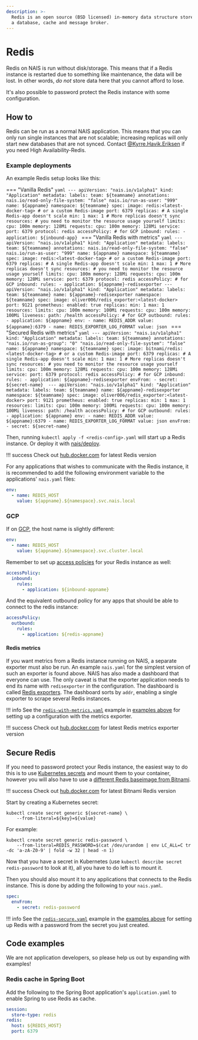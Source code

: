 ```yaml
---
description: >-
  Redis is an open source (BSD licensed) in-memory data structure store used as
  a database, cache and message broker.
---
```


# Redis

Redis on NAIS is run without disk/storage. This means that if a Redis instance is restarted due to something like maintenance, the data will be lost. In other words, _do not_ store data here that you cannot afford to lose.

It's also possible to password protect the Redis instance with some configuration.

## How to

Redis can be run as a normal NAIS application. This means that you can only run single instances that are not scalable; increasing replicas will only start new databases that are not synced. Contact [@Kyrre.Havik.Eriksen](https://nav-it.slack.com/messages/D8QQ9ELK1) if you need High Availability-Redis.

### Example deployments

An example Redis setup looks like this:

=== "Vanilla Redis"
    ```yaml
    ---
    apiVersion: "nais.io/v1alpha1"
    kind: "Application"
    metadata:
      labels:
        team: ${teamname}
      annotations:
        nais.io/read-only-file-system: "false"
        nais.io/run-as-user: "999"
      name: ${appname}
      namespace: ${teamname}
    spec:
      image: redis:<latest-docker-tag> # or a custom Redis-image
      port: 6379
      replicas: # A single Redis-app doesn't scale
        min: 1
        max: 1 # More replicas doesn't sync
      resources: # you need to monitor the resource usage yourself
        limits:
          cpu: 100m
          memory: 128Mi
        requests:
          cpu: 100m
          memory: 128Mi
      service:
        port: 6379
        protocol: redis
      accessPolicy: # for GCP
        inbound:
          rules:
            - application: ${inbound-app}
    ```
=== "Vanilla Redis with metrics"
    ```yaml
    ---
    apiVersion: "nais.io/v1alpha1"
    kind: "Application"
    metadata:
      labels:
        team: ${teamname}
      annotations:
        nais.io/read-only-file-system: "false"
        nais.io/run-as-user: "999"
      name: ${appname}
      namespace: ${teamname}
    spec:
      image: redis:<latest-docker-tag> # or a custom Redis-image
      port: 6379
      replicas: # A single Redis-app doesn't scale
        min: 1
        max: 1 # More replicas doesn't sync
      resources: # you need to monitor the resource usage yourself
        limits:
          cpu: 100m
          memory: 128Mi
        requests:
          cpu: 100m
          memory: 128Mi
      service:
        port: 6379
        protocol: redis
      accessPolicy: # for GCP
        inbound:
          rules:
            - application: ${appname}-redisexporter
    ---
    apiVersion: "nais.io/v1alpha1"
    kind: "Application"
    metadata:
      labels:
        team: ${teamname}
      name: ${appname}-redisexporter
      namespace: ${teamname}
    spec:
      image: oliver006/redis_exporter:<latest-docker>
      port: 9121
      prometheus:
        enabled: true
      replicas:
        min: 1
        max: 1
      resources:
        limits:
          cpu: 100m
          memory: 100Mi
        requests:
          cpu: 100m
          memory: 100Mi
      liveness:
        path: /health
      accessPolicy: # for GCP
        outbound:
          rules:
            - application: ${appname}
      env:
        - name: REDIS_ADDR
          value: ${appname}:6379
        - name: REDIS_EXPORTER_LOG_FORMAT
          value: json
    ```
=== "Secured Redis with metrics"
    ```yaml
    ---
    apiVersion: "nais.io/v1alpha1"
    kind: "Application"
    metadata:
      labels:
        team: ${teamname}
      annotations:
        "nais.io/run-as-group": "0"
        "nais.io/read-only-file-system": "false"
      name: ${appname}
      namespace: ${teamname}
    spec:
      image: bitnami/redis:<latest-docker-tag> # or a custom Redis-image
      port: 6379
      replicas: # A single Redis-app doesn't scale
        min: 1
        max: 1 # More replicas doesn't sync
      resources: # you need to monitor the resource usage yourself
        limits:
          cpu: 100m
          memory: 128Mi
        requests:
          cpu: 100m
          memory: 128Mi
      service:
        port: 6379
        protocol: redis
      accessPolicy: # for GCP
        inbound:
          rules:
            - application: ${appname}-redisexporter
      envFrom:
        - secret: ${secret-name} 
    ---
    apiVersion: "nais.io/v1alpha1"
    kind: "Application"
    metadata:
      labels:
        team: ${teamname}
      name: ${appname}-redisexporter
      namespace: ${teamname}
    spec:
      image: oliver006/redis_exporter:<latest-docker>
      port: 9121
      prometheus:
        enabled: true
      replicas:
        min: 1
        max: 1
      resources:
        limits:
          cpu: 100m
          memory: 100Mi
        requests:
          cpu: 100m
          memory: 100Mi
      liveness:
        path: /health
      accessPolicy: # for GCP
        outbound:
          rules:
            - application: ${appname}
      env:
        - name: REDIS_ADDR
          value: ${appname}:6379
        - name: REDIS_EXPORTER_LOG_FORMAT
          value: json
      envFrom:
        - secret: ${secret-name}
    ```

Then, running `kubectl apply -f <redis-config>.yaml` will start up a Redis instance. Or deploy it with [nais/deploy](../deployment/README.md).

!!! success
    Check out [hub.docker.com](https://hub.docker.com/_/redis) for latest Redis version

For any applications that wishes to communicate with the Redis instance, it is recommended to add the following environment variable to the applications' `nais.yaml` files:

```yaml
env:
  - name: REDIS_HOST
    value: ${appname}.${namespace}.svc.nais.local
```

### GCP

If on [GCP](../clusters/gcp.md), the host name is slightly different:

```yaml
env:
  - name: REDIS_HOST
    value: ${appname}.${namespace}.svc.cluster.local
```

Remember to set up [access policies](../nais-application/access-policy.md) for your Redis instance as well:

```yaml
accessPolicy:
  inbound:
    rules:
      - application: ${inbound-appname}
```

And the equivalent outbound policy for any apps that should be able to connect to the redis instance:

```yaml
accessPolicy:
  outbound:
    rules:
      - application: ${redis-appname}
```

#### Redis metrics

If you want metrics from a Redis instance running on NAIS, a separate exporter must also be run. An example `nais.yaml` for the simplest version of such an exporter is found above. NAIS has also made a dashboard that everyone can use. The only caveat is that the exporter application needs to end its name with `redisexporter` in the configuration. The dashboard is called [Redis exporters](https://grafana.adeo.no/d/L-Ktprrmz). The dashboard sorts by `addr`, enabling a single exporter to scrape several Redis instances.

!!! info
    See the [`redis-with-metrics.yaml`](redis.md#redis-with-metrics) example in [examples above](redis.md#example-deployments) for setting up a configuration with the metrics exporter.

!!! success
    Check out [hub.docker.com](https://hub.docker.com/r/oliver006/redis_exporter/tags) for latest Redis metrics exporter version

## Secure Redis

If you need to password protect your Redis instance, the easiest way to do this is to use [Kubernetes secrets](../security/secrets/kubernetes-secrets.md) and mount them to your container, however you will also have to use a [different Redis baseimage from Bitnami](https://hub.docker.com/r/bitnami/redis/).

!!! success
    Check out [hub.docker.com](https://hub.docker.com/r/bitnami/redis/) for latest Bitnami Redis version

Start by creating a Kubernetes secret:

```text
kubectl create secret generic ${secret-name} \
    --from-literal=${key}=${value}
```

For example:

```text
kubectl create secret generic redis-password \
    --from-literal=REDIS_PASSWORD=$(cat /dev/urandom | env LC_ALL=C tr -dc 'a-zA-Z0-9' | fold -w 32 | head -n 1)
```

Now that you have a secret in Kubernetes \(use `kubectl describe secret redis-password` to look at it\), all you have to do left is to mount it.

Then you should also mount it to any applications that connects to the Redis instance. This is done by adding the following to your `nais.yaml`.

```yaml
spec:
  envFrom:
    - secret: redis-password
```

!!! info
    See the [`redis-secure.yaml`](redis.md#redis-secure) example in the [examples above](redis.md#example-deployments) for setting up Redis with a password from the secret you just created.

## Code examples

We are not application developers, so please help us out by expanding with examples!

### Redis cache in Spring Boot

Add the following to the Spring Boot application's `application.yaml` to enable Spring to use Redis as cache.

```yaml
session:
  store-type: redis
redis:
  host: ${REDIS_HOST}
  port: 6379
```
